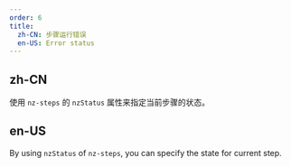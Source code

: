 ```yaml
---
order: 6
title:
  zh-CN: 步骤运行错误
  en-US: Error status
---
```


## zh-CN

使用 `nz-steps` 的 `nzStatus` 属性来指定当前步骤的状态。

## en-US

By using `nzStatus` of `nz-steps`, you can specify the state for current step.

